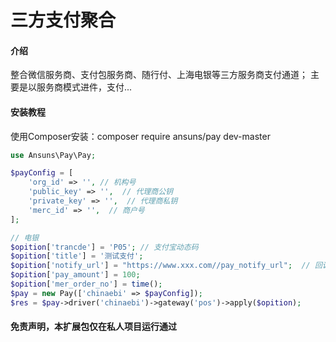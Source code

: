 # 三方支付聚合

#### 介绍
整合微信服务商、支付包服务商、随行付、上海电银等三方服务商支付通道；
主要是以服务商模式进件，支付...

#### 安装教程
使用Composer安装：composer require ansuns/pay dev-master

```php
use Ansuns\Pay\Pay;

$payConfig = [
    'org_id' => '', // 机构号
    'public_key' => '',  // 代理商公钥
    'private_key' => '',  // 代理商私钥
    'merc_id' => '',  // 商户号
];

// 电银
$opition['trancde'] = 'P05'; // 支付宝动态码
$opition['title'] = '测试支付';
$opition['notify_url'] = "https://www.xxx.com//pay_notify_url";  // 回调地址
$opition['pay_amount'] = 100;
$opition['mer_order_no'] = time();
$pay = new Pay(['chinaebi' => $payConfig]);
$res = $pay->driver('chinaebi')->gateway('pos')->apply($opition);

``` 

#### 免责声明，本扩展包仅在私人项目运行通过